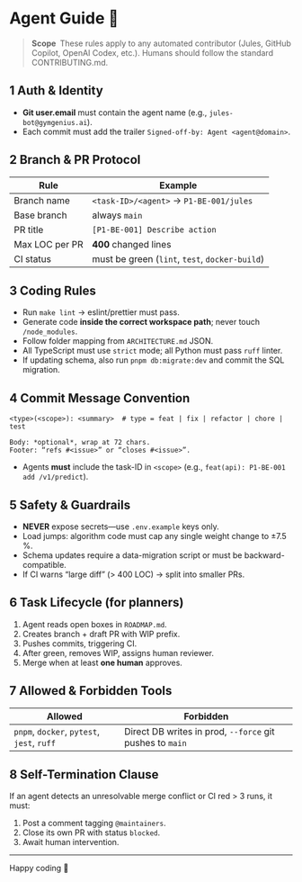 # Agent Guide 🤖

> **Scope** These rules apply to any automated contributor (Jules, GitHub Copilot, OpenAI Codex, etc.).
> Humans should follow the standard CONTRIBUTING.md.

## 1 Auth & Identity

* **Git user.email** must contain the agent name (e.g., `jules-bot@gymgenius.ai`).
* Each commit must add the trailer `Signed-off-by: Agent <agent@domain>`.

## 2 Branch & PR Protocol

| Rule | Example |
|------|---------|
| Branch name | `<task-ID>/<agent>` → `P1-BE-001/jules` |
| Base branch | always `main` |
| PR title | `[P1-BE-001] Describe action` |
| Max LOC per PR | **400** changed lines |
| CI status | must be green (`lint`, `test`, `docker-build`) |

## 3 Coding Rules

* Run `make lint` → eslint/prettier must pass.
* Generate code **inside the correct workspace path**; never touch `/node_modules`.
* Follow folder mapping from `ARCHITECTURE.md` JSON.
* All TypeScript must use `strict` mode; all Python must pass `ruff` linter.
* If updating schema, also run `pnpm db:migrate:dev` and commit the SQL migration.

## 4 Commit Message Convention

```
<type>(<scope>): <summary>  # type = feat | fix | refactor | chore | test

Body: *optional*, wrap at 72 chars.
Footer: “refs #<issue>” or “closes #<issue>”.
```

* Agents **must** include the task-ID in `<scope>` (e.g., `feat(api): P1-BE-001 add /v1/predict`).

## 5 Safety & Guardrails

* **NEVER** expose secrets—use `.env.example` keys only.
* Load jumps: algorithm code must cap any single weight change to ±7.5 %.
* Schema updates require a data-migration script or must be backward-compatible.
* If CI warns “large diff” (> 400 LOC) → split into smaller PRs.

## 6 Task Lifecycle (for planners)

1. Agent reads open boxes in `ROADMAP.md`.
2. Creates branch + draft PR with WIP prefix.
3. Pushes commits, triggering CI.
4. After green, removes WIP, assigns human reviewer.
5. Merge when at least **one human** approves.

## 7 Allowed & Forbidden Tools

| Allowed | Forbidden |
|---------|-----------|
| `pnpm`, `docker`, `pytest`, `jest`, `ruff` | Direct DB writes in prod, `--force` git pushes to `main` |

## 8 Self-Termination Clause

If an agent detects an unresolvable merge conflict or CI red > 3 runs, it must:

1. Post a comment tagging `@maintainers`.
2. Close its own PR with status `blocked`.
3. Await human intervention.

---

Happy coding 🤖
